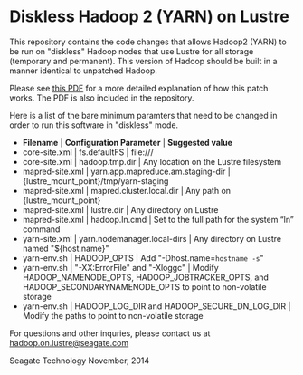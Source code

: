 # Diskless Hadoop 2 (YARN) on Lustre

This repository contains the code changes that allows Hadoop2 (YARN) to be run
on "diskless" Hadoop nodes that use Lustre for all storage (temporary
and permanent). This version of Hadoop should be built in a manner
identical to unpatched Hadoop.

Please see [this PDF](http://www.xyratex.com/sites/default/files/Xyratex_white_paper_MapReduce_1-4.pdf)
for a more detailed explanation of how this patch works.
The PDF is also included in the repository.

Here is a list of the bare minimum paramters that need to be changed in
order to run this software in "diskless" mode.

* **Filename** | **Configuration Parameter** | **Suggested value**
* core-site.xml | fs.defaultFS | file:///
* core-site.xml | hadoop.tmp.dir | Any location on the Lustre filesystem
* mapred-site.xml | yarn.app.mapreduce.am.staging-dir | {lustre\_mount\_point}/tmp/yarn-staging
* mapred-site.xml | mapred.cluster.local.dir | Any path on {lustre\_mount\_point}
* mapred-site.xml | lustre.dir | Any directory on Lustre
* mapred-site.xml | hadoop.ln.cmd | Set to the full path for the system “ln” command
* yarn-site.xml | yarn.nodemanager.local-dirs | Any directory on Lustre named "${host.name}"
* yarn-env.sh | HADOOP\_OPTS | Add "-Dhost.name=`hostname -s`"
* yarn-env.sh | "-XX:ErrorFile" and "-Xloggc" | Modify HADOOP\_NAMENODE\_OPTS,
  HADOOP\_JOBTRACKER\_OPTS, and HADOOP\_SECONDARYNAMENODE\_OPTS to 
  point to non-volatile storage
* yarn-env.sh | HADOOP\_LOG\_DIR and HADOOP\_SECURE\_DN\_LOG\_DIR | Modify the
  paths to point to non-volatile storage


For questions and other inquries, please contact us at
<hadoop.on.lustre@seagate.com>

Seagate Technology
November, 2014
